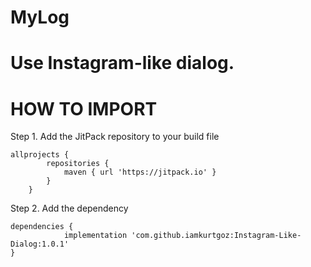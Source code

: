 # MyLog
# Use Instagram-like dialog.

# HOW TO IMPORT

Step 1. Add the JitPack repository to your build file

```
allprojects {
		repositories {
			maven { url 'https://jitpack.io' }
		}
	}
```
Step 2. Add the dependency
```
dependencies {
            implementation 'com.github.iamkurtgoz:Instagram-Like-Dialog:1.0.1'
}
```
